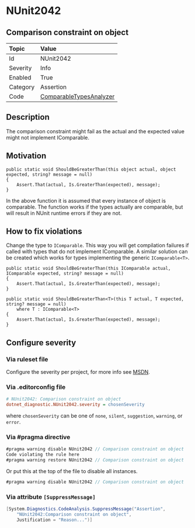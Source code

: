 # NUnit2042

## Comparison constraint on object

| Topic    | Value
| :--      | :--
| Id       | NUnit2042
| Severity | Info
| Enabled  | True
| Category | Assertion
| Code     | [ComparableTypesAnalyzer](https://github.com/nunit/nunit.analyzers/blob/master/src/nunit.analyzers/ComparableTypes/ComparableTypesAnalyzer.cs)

## Description

The comparison constraint might fail as the actual and the expected value might not implement IComparable.

## Motivation

```
public static void ShouldBeGreaterThan(this object actual, object expected, string? message = null)
{
    Assert.That(actual, Is.GreaterThan(expected), message);
}
```

In the above function it is assumed that every instance of object is comparable.
The function works if the types actually are comparable, but will result in NUnit runtime errors if they are not.

## How to fix violations

Change the type to `IComparable`. This way you will get compilation failures
if called with types that do not implement IComparable.
A similar solution can be created which works for types implementing the generic `IComparable<T>`.

```
public static void ShouldBeGreaterThan(this IComparable actual, IComparable expected, string? message = null)
{
    Assert.That(actual, Is.GreaterThan(expected), message);
}

public static void ShouldBeGreaterThan<T>(this T actual, T expected, string? message = null)
    where T : IComparable<T>
{
    Assert.That(actual, Is.GreaterThan(expected), message);
}

```

<!-- start generated config severity -->
## Configure severity

### Via ruleset file

Configure the severity per project, for more info see [MSDN](https://msdn.microsoft.com/en-us/library/dd264949.aspx).

### Via .editorconfig file

```ini
# NUnit2042: Comparison constraint on object
dotnet_diagnostic.NUnit2042.severity = chosenSeverity
```

where `chosenSeverity` can be one of `none`, `silent`, `suggestion`, `warning`, or `error`.

### Via #pragma directive

```csharp
#pragma warning disable NUnit2042 // Comparison constraint on object
Code violating the rule here
#pragma warning restore NUnit2042 // Comparison constraint on object
```

Or put this at the top of the file to disable all instances.

```csharp
#pragma warning disable NUnit2042 // Comparison constraint on object
```

### Via attribute `[SuppressMessage]`

```csharp
[System.Diagnostics.CodeAnalysis.SuppressMessage("Assertion",
    "NUnit2042:Comparison constraint on object",
    Justification = "Reason...")]
```
<!-- end generated config severity -->
